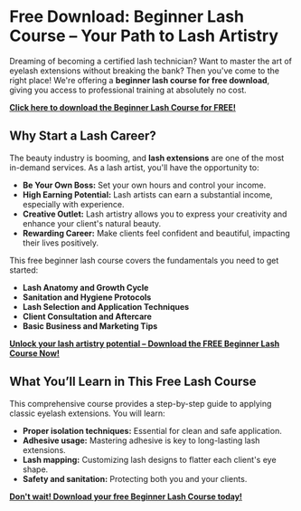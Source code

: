 # Free Download: Beginner Lash Course – Your Path to Lash Artistry

Dreaming of becoming a certified lash technician? Want to master the art of eyelash extensions without breaking the bank? Then you've come to the right place! We're offering a **beginner lash course for free download**, giving you access to professional training at absolutely no cost.

[**Click here to download the Beginner Lash Course for FREE!**](https://udemywork.com/beginner-lash-course)

## Why Start a Lash Career?

The beauty industry is booming, and **lash extensions** are one of the most in-demand services. As a lash artist, you'll have the opportunity to:

*   **Be Your Own Boss:** Set your own hours and control your income.
*   **High Earning Potential:** Lash artists can earn a substantial income, especially with experience.
*   **Creative Outlet:** Lash artistry allows you to express your creativity and enhance your client's natural beauty.
*   **Rewarding Career:** Make clients feel confident and beautiful, impacting their lives positively.

This free beginner lash course covers the fundamentals you need to get started:

*   **Lash Anatomy and Growth Cycle**
*   **Sanitation and Hygiene Protocols**
*   **Lash Selection and Application Techniques**
*   **Client Consultation and Aftercare**
*   **Basic Business and Marketing Tips**

[**Unlock your lash artistry potential – Download the FREE Beginner Lash Course Now!**](https://udemywork.com/beginner-lash-course)

## What You’ll Learn in This Free Lash Course

This comprehensive course provides a step-by-step guide to applying classic eyelash extensions. You will learn:

*   **Proper isolation techniques:** Essential for clean and safe application.
*   **Adhesive usage:** Mastering adhesive is key to long-lasting lash extensions.
*   **Lash mapping:** Customizing lash designs to flatter each client's eye shape.
*   **Safety and sanitation:** Protecting both you and your clients.

[**Don't wait! Download your free Beginner Lash Course today!**](https://udemywork.com/beginner-lash-course)
